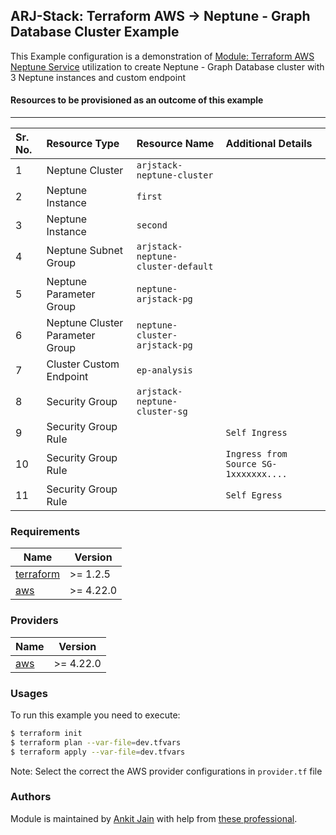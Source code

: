 ## ARJ-Stack: Terraform AWS -> Neptune - Graph Database Cluster Example

This Example configuration is a demonstration of [Module: Terraform AWS Neptune Service](https://github.com/ankit-jn/terraform-aws-neptune) utilization to create Neptune - Graph Database cluster with 3 Neptune instances and custom endpoint

#### Resources to be provisioned as an outcome of this example
---

| Sr. No. | Resource Type | Resource Name | Additional Details |
|:------|:------|:------|:------|
| 1 | Neptune Cluster | `arjstack-neptune-cluster` |  |
| 2 | Neptune Instance | `first` |  |
| 3 | Neptune Instance | `second` |  |
| 4 | Neptune Subnet Group | `arjstack-neptune-cluster-default` |  |
| 5 | Neptune Parameter Group | `neptune-arjstack-pg` |  |
| 6 | Neptune Cluster Parameter Group | `neptune-cluster-arjstack-pg` |  |
| 7 | Cluster Custom Endpoint | `ep-analysis` |  |
| 8 | Security Group | `arjstack-neptune-cluster-sg` |  |
| 9 | Security Group Rule |  | `Self Ingress` |
| 10 | Security Group Rule |  | `Ingress from Source SG-1xxxxxxx....` |
| 11 | Security Group Rule |  | `Self Egress` |

### Requirements

| Name | Version |
|------|---------|
| <a name="requirement_terraform"></a> [terraform](#requirement\_terraform) | >= 1.2.5 |
| <a name="requirement_aws"></a> [aws](#requirement\_aws) | >= 4.22.0 |

### Providers

| Name | Version |
|------|---------|
| <a name="provider_aws"></a> [aws](#provider\_aws) | >= 4.22.0 |

### Usages

To run this example you need to execute:

```bash
$ terraform init
$ terraform plan --var-file=dev.tfvars
$ terraform apply --var-file=dev.tfvars
```

Note: Select the correct the AWS provider configurations in `provider.tf` file

### Authors

Module is maintained by [Ankit Jain](https://github.com/ankit-jn) with help from [these professional](https://github.com/ankit-jn/terraform-aws-examples/graphs/contributors).